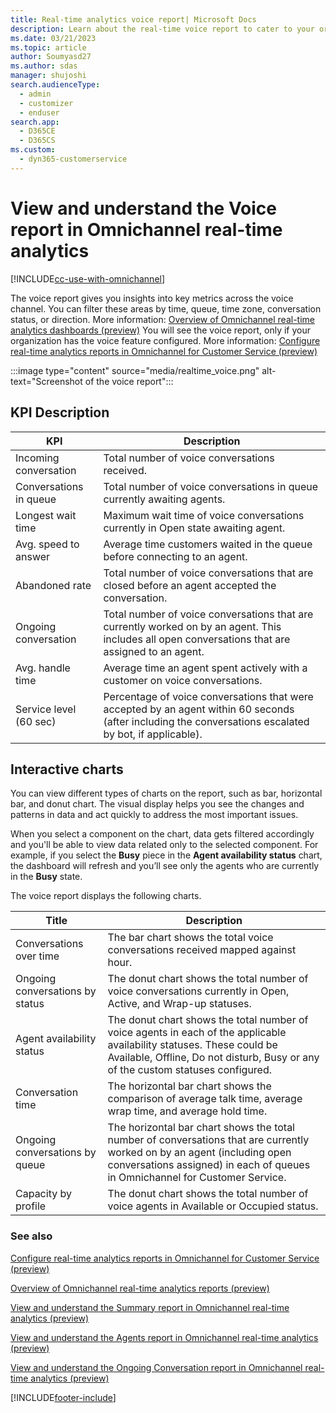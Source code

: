 ```yaml
---
title: Real-time analytics voice report| Microsoft Docs
description: Learn about the real-time voice report to cater to your organization's customer service experience better.
ms.date: 03/21/2023
ms.topic: article
author: Soumyasd27
ms.author: sdas
manager: shujoshi
search.audienceType: 
  - admin
  - customizer
  - enduser
search.app: 
  - D365CE
  - D365CS
ms.custom: 
  - dyn365-customerservice
---
```


# View and understand the Voice report in Omnichannel real-time analytics

[!INCLUDE[cc-use-with-omnichannel](../includes/cc-use-with-omnichannel.md)]

The voice report gives you insights into key metrics across the voice channel. You can filter these areas by time, queue, time zone, conversation status, or direction. More information: [Overview of Omnichannel real-time analytics dashboards (preview)](intro-realtime-analytics-dashboard.md#overview-of-omnichannel-real-time-analytics-dashboards-preview)
You will see the voice report, only if your organization has the voice feature configured. More information: [Configure real-time analytics reports in Omnichannel for Customer Service (preview)](enable-realtime-analytics-dashboard-administrator.md#configure-real-time-analytics-reports-in-omnichannel-for-customer-service-preview)

:::image type="content" source="media/realtime_voice.png" alt-text="Screenshot of the voice report":::

## KPI	Description

| KPI | Description |
| ------- | ------------------ |
| Incoming conversation  | Total number of voice conversations received.|
| Conversations in queue |Total number of voice conversations in queue currently awaiting agents. |
| Longest wait time |Maximum wait time of voice conversations currently in Open state awaiting agent.|
| Avg. speed to answer | Average time customers waited in the queue before connecting to an agent.|
| Abandoned rate | Total number of voice conversations that are closed before an agent accepted the conversation. |
| Ongoing conversation | Total number of voice conversations that are currently worked on by an agent. This includes all open conversations that are assigned to an agent. |
| Avg. handle time | Average time an agent spent actively with a customer on voice conversations.|
| Service level (60 sec) | Percentage of voice conversations that were accepted by an agent within 60 seconds (after including the conversations escalated by bot, if applicable). |

## Interactive charts

You can view different types of charts on the report, such as bar, horizontal bar, and donut chart. The visual display helps you see the changes and patterns in data and act quickly to address the most important issues.

When you select a component on the chart, data gets filtered accordingly and you'll be able to view data related only to the selected component. For example, if you select the **Busy** piece in the **Agent availability status** chart, the dashboard will refresh and you’ll see only the agents who are currently in the **Busy** state.

The voice report displays the following charts.

| Title | Description |
| ------- | ------------------ |
| Conversations over time| The bar chart shows the total voice conversations received mapped against hour. |
| Ongoing conversations by status | The donut chart shows the total number of voice conversations currently in Open, Active, and Wrap-up statuses. |
| Agent availability status| The donut chart shows the total number of voice agents in each of the applicable availability statuses. These could be Available, Offline, Do not disturb, Busy or any of the custom statuses configured.  |
| Conversation time |The horizontal bar chart shows the comparison of average talk time, average wrap time, and average hold time.  |
| Ongoing conversations by queue |The horizontal bar chart shows the total number of conversations that are currently worked on by an agent (including open conversations assigned) in each of queues in Omnichannel for Customer Service.|
| Capacity by profile | The donut chart shows the total number of voice agents in Available or Occupied status.|

### See also

[Configure real-time analytics reports in Omnichannel for Customer Service (preview)](enable-realtime-analytics-dashboard-administrator.md#configure-real-time-analytics-reports-in-omnichannel-for-customer-service-preview)

[Overview of Omnichannel real-time analytics reports (preview)](intro-realtime-analytics-dashboard.md)

[View and understand the Summary report in Omnichannel real-time analytics (preview)](realtime-summary-dashboard.md#view-and-understand-the-summary-report-in-omnichannel-real-time-analytics-preview)

[View and understand the Agents report in Omnichannel real-time analytics (preview)](realtime-agents-analytics.md#view-and-understand-the-agents-report-in-omnichannel-real-time-analytics-preview)

[View and understand the Ongoing Conversation report in Omnichannel real-time analytics (preview)](realtime-ongoing.md#view-and-understand-the-ongoing-conversation-report-in-omnichannel-real-time-analytics-preview)

[!INCLUDE[footer-include](../includes/footer-banner.md)]
